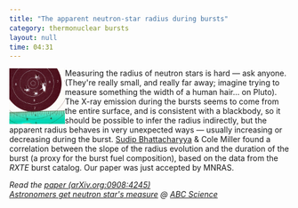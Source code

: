 ```yaml
---
title: "The apparent neutron-star radius during bursts"
category: thermonuclear bursts
layout: null
time: 04:31
---
```

<!-- header generated from blosxom format post; make_header.pl 23.1.2022 -->
<p>
<!-- created by convert.pl on Mon Jan 30 02:22:57 EST 2012 -->
<!-- converted from ../2009/09/apparent-neutron-star-radius-during.html -->
<!-- Post timestamp Tuesday, September 01, 2009 12:31 AM -->
<!-- touch -t 200909011231 -->
<!-- Labels: 2009, neutron star EOS, papers, press, thermonuclear bursts -->
      <img src="images/measure-tgt-1-web.jpg" width="100" height="100" align="left">Measuring the radius of neutron stars is hard &mdash; ask anyone. (They're really small, and really far away; imagine trying to measure something the width of a human hair... on Pluto). The X-ray emission during the bursts seems to come from the entire surface, and is consistent with a blackbody, so it should be possible to infer the radius indirectly, but the apparent radius behaves in very unexpected ways &mdash; usually increasing or decreasing during the burst. <a href="http://web.tifr.res.in/~sudip/">Sudip Bhattacharyya</a> & Cole Miller found a correlation between the slope of the radius evolution and the duration of the burst (a proxy for the burst fuel composition), based on the data from the <em>RXTE</em> burst catalog. Our paper was just accepted by MNRAS.
<p>
<em>Read the <a href="http://arxiv.org/abs/0908.4245">paper (arXiv.org:0908:4245)</a><br>
<a href="http://www.abc.net.au/science/articles/2009/09/07/2676997.htm">Astronomers get neutron star's measure</a> @  <a href="http://www.abc.net.au/science">ABC Science</a></em>
